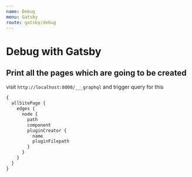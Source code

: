 ```yaml
---
name: Debug
menu: Gatsby
route: gatsby/debug
---
```


# Debug with Gatsby
## Print all the pages which are going to be created

visit `http://localhost:8000/___graphql` and trigger query for this

```graphql
{
  allSitePage {
    edges {
      node {
        path
        component
        pluginCreator {
          name
          pluginFilepath
        }
      }
    }
  }
}
```
